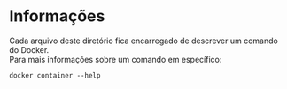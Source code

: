 # Informações

Cada arquivo deste diretório fica encarregado de descrever um comando do Docker.  
Para mais informações sobre um comando em específico:

```shell
docker container --help
```
